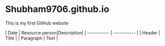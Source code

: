 # Shubham9706.github.io
This is my first GitHub website 

| Date | Resource person|Description|
| ----------- | ----------- |
| Header | Title |
| Paragraph | Text |
